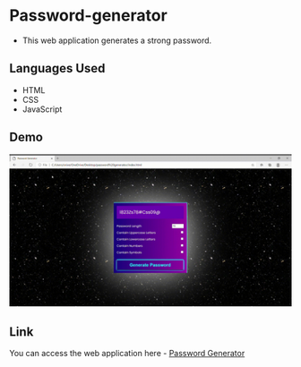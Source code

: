 # Password-generator
+ This web application generates a strong password.

## Languages Used
+ HTML
+ CSS
+ JavaScript

## Demo
![](Password-Generator-Profile-1-Microsoft_-Edge-2020-09-07-23-00-38.gif)

## Link
You can access the web application here - [Password Generator](https://nivethitha167.000webhostapp.com/password%20generator/index.html)
